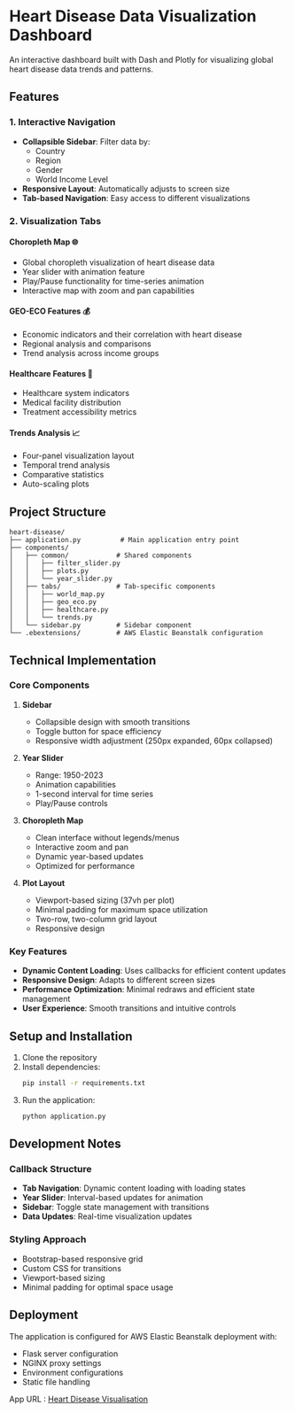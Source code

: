 # Heart Disease Data Visualization Dashboard

An interactive dashboard built with Dash and Plotly for visualizing global heart disease data trends and patterns.

## Features

### 1. Interactive Navigation
- **Collapsible Sidebar**: Filter data by:
  - Country
  - Region
  - Gender
  - World Income Level
- **Responsive Layout**: Automatically adjusts to screen size
- **Tab-based Navigation**: Easy access to different visualizations

### 2. Visualization Tabs

#### Choropleth Map 🌐
- Global choropleth visualization of heart disease data
- Year slider with animation feature
- Play/Pause functionality for time-series animation
- Interactive map with zoom and pan capabilities

#### GEO-ECO Features 💰
- Economic indicators and their correlation with heart disease
- Regional analysis and comparisons
- Trend analysis across income groups

#### Healthcare Features 🏥
- Healthcare system indicators
- Medical facility distribution
- Treatment accessibility metrics

#### Trends Analysis 📈
- Four-panel visualization layout
- Temporal trend analysis
- Comparative statistics
- Auto-scaling plots

## Project Structure

```
heart-disease/
├── application.py          # Main application entry point
├── components/
│   ├── common/            # Shared components
│   │   ├── filter_slider.py
│   │   ├── plots.py
│   │   └── year_slider.py
│   ├── tabs/              # Tab-specific components
│   │   ├── world_map.py
│   │   ├── geo_eco.py
│   │   ├── healthcare.py
│   │   └── trends.py
│   └── sidebar.py         # Sidebar component
└── .ebextensions/         # AWS Elastic Beanstalk configuration
```

## Technical Implementation

### Core Components
1. **Sidebar**
   - Collapsible design with smooth transitions
   - Toggle button for space efficiency
   - Responsive width adjustment (250px expanded, 60px collapsed)

2. **Year Slider**
   - Range: 1950-2023
   - Animation capabilities
   - 1-second interval for time series
   - Play/Pause controls

3. **Choropleth Map**
   - Clean interface without legends/menus
   - Interactive zoom and pan
   - Dynamic year-based updates
   - Optimized for performance

4. **Plot Layout**
   - Viewport-based sizing (37vh per plot)
   - Minimal padding for maximum space utilization
   - Two-row, two-column grid layout
   - Responsive design

### Key Features
- **Dynamic Content Loading**: Uses callbacks for efficient content updates
- **Responsive Design**: Adapts to different screen sizes
- **Performance Optimization**: Minimal redraws and efficient state management
- **User Experience**: Smooth transitions and intuitive controls

## Setup and Installation

1. Clone the repository
2. Install dependencies:
   ```bash
   pip install -r requirements.txt
   ```
3. Run the application:
   ```bash
   python application.py
   ```

## Development Notes

### Callback Structure
- **Tab Navigation**: Dynamic content loading with loading states
- **Year Slider**: Interval-based updates for animation
- **Sidebar**: Toggle state management with transitions
- **Data Updates**: Real-time visualization updates

### Styling Approach
- Bootstrap-based responsive grid
- Custom CSS for transitions
- Viewport-based sizing
- Minimal padding for optimal space usage

## Deployment

The application is configured for AWS Elastic Beanstalk deployment with:
- Flask server configuration
- NGINX proxy settings
- Environment configurations
- Static file handling



App URL : [Heart Disease Visualisation](Heartdiseasedev-env-1.eba-kzx3p4pv.us-east-1.elasticbeanstalk.com )
